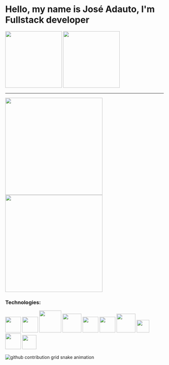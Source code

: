 <h1> Hello, my name is José Adauto, I'm Fullstack developer </h1>

<div>
<img height="180em" src="https://github-readme-stats.vercel.app/api?username=albadauto&show_icons=true&theme=tokyonight&include_all_commits=true&count_private=true"/>
<img height="180cm" src="https://github-readme-stats.vercel.app/api/top-langs/?username=albadauto&layout=compact&theme=tokyonight">
 </div>
<hr>
<div>
<img src="https://giffiles.alphacoders.com/120/120249.gif" height="309cm"> 
<img src="https://c.tenor.com/nf985lW6iawAAAAC/anonymous-hacker.gif" height="309cm">
</div>
<h3> Technologies: </h3>

<div>
<img src="https://cdn.iconscout.com/icon/free/png-256/javascript-2752148-2284965.png" width="50">
 <img src="https://icon-library.com/images/node-js-icon/node-js-icon-8.jpg" width="50">
 

<img src="https://www.php.net/images/logos/new-php-logo.svg" width="70">
  
<img src="https://cdn.worldvectorlogo.com/logos/codeigniter.svg" width="60">
  
<img src="https://cdn.freebiesupply.com/logos/large/2x/bootstrap-4-logo-svg-vector.svg" width="50">
 
<img src="https://assets.zabbix.com/img/brands/python.svg" width="50"> 
 
  
<img src="https://icones.pro/wp-content/uploads/2021/05/icone-html-orange.png" width="60">

<img src="https://logodownload.org/wp-content/uploads/2017/04/css-3-logo-1.png" width="40">
 
 
 <img src="http://pngimg.com/uploads/mysql/mysql_PNG36.png" width="50">
 <img src="https://i.imgur.com/Jzg3mBO.png" width="45">
 
 
 

![github contribution grid snake animation](https://raw.githubusercontent.com/albadauto/albadauto/output/github-contribution-grid-snake.svg)
 
</div>

